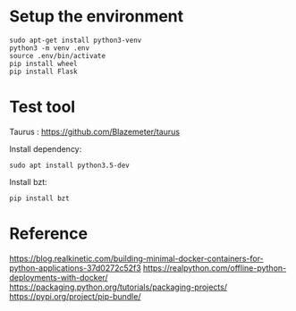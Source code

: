 # Setup the environment

```
sudo apt-get install python3-venv
python3 -m venv .env
source .env/bin/activate
pip install wheel
pip install Flask
```

# Test tool

Taurus : https://github.com/Blazemeter/taurus

Install dependency: 
```
sudo apt install python3.5-dev
```
 
Install bzt:
```
pip install bzt
```

# Reference
https://blog.realkinetic.com/building-minimal-docker-containers-for-python-applications-37d0272c52f3
https://realpython.com/offline-python-deployments-with-docker/
https://packaging.python.org/tutorials/packaging-projects/
https://pypi.org/project/pip-bundle/

